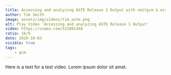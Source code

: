 ```yaml
---
title: Accessing and analyzing ASTE Release 1 Output with xmitgcm & ecco_v4.py
author: Tim Smith
image: assets/img/videos/tim_aste.png
alt: Play Video 'Accessing and analyzing ASTE Release 1 Output'
video: https://vimeo.com/521891448
ratio: 16/9
date: 2020-10-03
visible: true
tags:
    - gcm
---
```

Here is a text for a test video. Lorem ipsum dolor sit amet.
